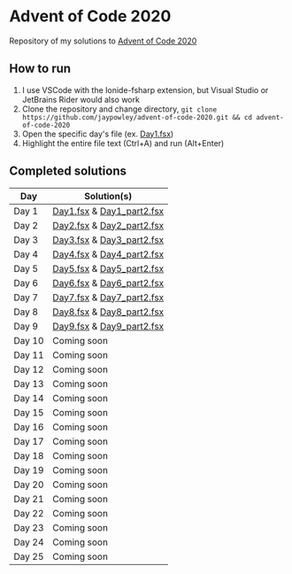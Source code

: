 # Advent of Code 2020

Repository of my solutions to [Advent of Code 2020](https://adventofcode.com/2020)

## How to run

1. I use VSCode with the Ionide-fsharp extension, but Visual Studio or JetBrains Rider would also work
2. Clone the repository and change directory, `git clone https://github.com/jaypowley/advent-of-code-2020.git && cd advent-of-code-2020`
3. Open the specific day's file (ex. [Day1.fsx](src/Day1.fsx))
4. Highlight the entire file text (Ctrl+A) and run (Alt+Enter)

## Completed solutions

| Day    | Solution(s)               |
| ------ | ------------------------- |
| Day 1  | [Day1.fsx](src/Day1.fsx) & [Day1_part2.fsx](src/Day1_part2.fsx) |
| Day 2  | [Day2.fsx](src/Day2.fsx) & [Day2_part2.fsx](src/Day2_part2.fsx) |
| Day 3  | [Day3.fsx](src/Day3.fsx) & [Day3_part2.fsx](src/Day3_part2.fsx) |
| Day 4  | [Day4.fsx](src/Day4.fsx) & [Day4_part2.fsx](src/Day4_part2.fsx) |
| Day 5  | [Day5.fsx](src/Day5.fsx) & [Day5_part2.fsx](src/Day5_part2.fsx) |
| Day 6  | [Day6.fsx](src/Day6.fsx) & [Day6_part2.fsx](src/Day6_part2.fsx) |
| Day 7  | [Day7.fsx](src/Day7.fsx) & [Day7_part2.fsx](src/Day7_part2.fsx) |
| Day 8  | [Day8.fsx](src/Day8.fsx) & [Day8_part2.fsx](src/Day8_part2.fsx) |
| Day 9  | [Day9.fsx](src/Day9.fsx) & [Day9_part2.fsx](src/Day9_part2.fsx) |
| Day 10 | Coming soon |
| Day 11 | Coming soon |
| Day 12 | Coming soon |
| Day 13 | Coming soon |
| Day 14 | Coming soon |
| Day 15 | Coming soon |
| Day 16 | Coming soon |
| Day 17 | Coming soon |
| Day 18 | Coming soon |
| Day 19 | Coming soon |
| Day 20 | Coming soon |
| Day 21 | Coming soon |
| Day 22 | Coming soon |
| Day 23 | Coming soon |
| Day 24 | Coming soon |
| Day 25 | Coming soon |
